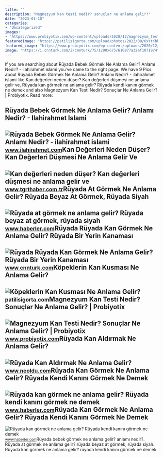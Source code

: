 ```yaml
---
title: ""
description: "Magnezyum kan testi nedir? sonuçlar ne anlama gelir?"
date: "2023-01-10"
categories:
- "Uncategorized"
images:
- "https://www.probiyotix.com/wp-content/uploads/2020/12/magnezyum_test.jpg"
featuredImage: "https://patilisigorta.com/upload/photos/2022/08/6xYtKhhS7CpdRuOmoHfr_07_35387d3779d84a98807cd823f98bf2d0_image.jpg"
featured_image: "https://www.probiyotix.com/wp-content/uploads/2020/12/magnezyum_test.jpg"
image: "https://i.cnnturk.com/i/cnnturk/75/1200x675/610877a32af1071974f32512.jpg"
---
```


If you are searching about Rüyada Bebek Görmek Ne Anlama Gelir? Anlamı Nedir? - ilahirahmet islami you've came to the right page. We have 9 Pics about Rüyada Bebek Görmek Ne Anlama Gelir? Anlamı Nedir? - ilahirahmet islami like Kan değerleri neden düşer? Kan değerleri düşmesi ne anlama gelir ve, Rüyada kan görmek ne anlama gelir? Rüyada kendi kanını görmek ne demek and also Magnezyum Kan Testi Nedir? Sonuçlar Ne Anlama Gelir? | Probiyotix. Read more:

Rüyada Bebek Görmek Ne Anlama Gelir? Anlamı Nedir? - Ilahirahmet Islami
-----------------------------------------------------------------------

 ![Rüyada Bebek Görmek Ne Anlama Gelir? Anlamı Nedir? - ilahirahmet islami](https://www.ilahirahmet.com/wp-content/uploads/2015/11/Rüyada-Bebek-Görmek-Ne-Anlama-Gelir.jpg) <small>www.ilahirahmet.com</small>Kan Değerleri Neden Düşer? Kan Değerleri Düşmesi Ne Anlama Gelir Ve
-------------------------------------------------------------------

 ![Kan değerleri neden düşer? Kan değerleri düşmesi ne anlama gelir ve](https://icdn.tgrthaber.com.tr/images/haberler/2019_06/buyuk/kan-degerleri-neden-duser-kan-degerleri-dusunce-anlama-gelir-ve-nedir--1560162110.jpg) <small>www.tgrthaber.com.tr</small>Rüyada At Görmek Ne Anlama Gelir? Rüyada Beyaz At Görmek, Rüyada Siyah
----------------------------------------------------------------------

 ![Rüyada at görmek ne anlama gelir? Rüyada beyaz at görmek, rüyada siyah](https://foto.haberler.com/haber/2019/10/30/ruyada-at-gormek-ne-anlama-gelir-12566959_7097_m.jpg) <small>www.haberler.com</small>Rüyada Rüyada Kan Görmek Ne Anlama Gelir? Rüyada Bir Yerin Kanaması
-------------------------------------------------------------------

 ![Rüyada Rüyada Kan Görmek Ne Anlama Gelir? Rüyada Bir Yerin Kanaması](https://i.cnnturk.com/i/cnnturk/75/1200x675/610877a32af1071974f32512.jpg) <small>www.cnnturk.com</small>Köpeklerin Kan Kusması Ne Anlama Gelir?
---------------------------------------

 ![Köpeklerin Kan Kusması Ne Anlama Gelir?](https://patilisigorta.com/upload/photos/2022/08/6xYtKhhS7CpdRuOmoHfr_07_35387d3779d84a98807cd823f98bf2d0_image.jpg) <small>patilisigorta.com</small>Magnezyum Kan Testi Nedir? Sonuçlar Ne Anlama Gelir? | Probiyotix
-----------------------------------------------------------------

 ![Magnezyum Kan Testi Nedir? Sonuçlar Ne Anlama Gelir? | Probiyotix](https://www.probiyotix.com/wp-content/uploads/2020/12/magnezyum_test.jpg) <small>www.probiyotix.com</small>Rüyada Kan Aldırmak Ne Anlama Gelir?
------------------------------------

 ![Rüyada Kan Aldırmak Ne Anlama Gelir?](https://d.neoldu.com/news/72734.jpg) <small>www.neoldu.com</small>Rüyada Kan Görmek Ne Anlama Gelir? Rüyada Kendi Kanını Görmek Ne Demek
----------------------------------------------------------------------

 ![Rüyada kan görmek ne anlama gelir? Rüyada kendi kanını görmek ne demek](https://i.hbrcdn.com/haber/2019/10/30/ruyada-kan-gormek-ne-anlama-gelir-ruyada-kan-12567394_8586_m.jpg) <small>www.haberler.com</small>Rüyada Kan Görmek Ne Anlama Gelir? Rüyada Kendi Kanını Görmek Ne Demek
----------------------------------------------------------------------

 ![Rüyada kan görmek ne anlama gelir? Rüyada kendi kanını görmek ne demek](https://i.hbrcdn.com/haber/2019/10/30/ruyada-kan-gormek-ne-anlama-gelir-ruyada-kan-12567394_586_amp.jpg) <small>www.haberler.com</small>Rüyada bebek görmek ne anlama gelir? anlamı nedir?. Rüyada at görmek ne anlama gelir? rüyada beyaz at görmek, rüyada siyah. Rüyada kan görmek ne anlama gelir? rüyada kendi kanını görmek ne demek
